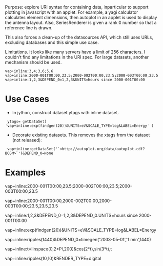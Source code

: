Purpose: explore URI syntax for containing data, inparticular to support
plotting in javascript with an applet. For example, a yagi calculator
calculates element dimensions, then autoplot in an applet is used to
display the antenna layout. Also, SeriesRenderer is given a rank 0
number so that a reference line is drawn.

This also forces a clean-up of the datasources API, which still uses
URLs, excluding databases and this simple use case.

Limitations. It looks like many servers have a limit of 256 characters.
I couldn't find any limitations in the URI spec. For large datasets,
another mechanism should be used.

```
vap+inline:3,4;3,6;5,6
vap+inline:2000-001T00:00,23.5;2000-002T00:00,23.5;2000-003T00:00,23.5
vap+inline:1,2,3&DEPEND_0=1,2,3&UNITS=hours since 2000-001T00:00
```
# Use Cases

  - In jython, construct dataset ytags with inline dataset.

```
 ytags= getDataSet( 'vap+inline:exp(findgen(20))&UNITS=eV&SCALE_TYPE=log&LABEL=Energy' )
```
  - Decorate existing datasets. This removes the xtags from the dataset
    (not released):

```
 vap+inline:getDataSet('`<http://autoplot.org/data/autoplot.cdf?BGSM>`')&DEPEND_0=None
```
# Examples

vap+inline:2000-001T00:00,23.5;2000-002T00:00,23.5;2000-003T00:00,23.5

vap+inline:2000-001T00:00,2000-002T00:00,2000-003T00:00;23.5,23.5,23.5

vap+inline:1,2,3\&DEPEND\_0=1,2,3\&DEPEND\_0.UNITS=hours since
2000-001T00:00

vap+inline:exp(findgen(20))\&UNITS=eV\&SCALE\_TYPE=log\&LABEL=Energy

vap+inline:ripples(1440)\&DEPEND\_0=timegen('2003-05-01','1 min',1440)

vap+inline:t=linspace(0,2\*PI,200)\&cos(2\*t),sin(3\*t),t

vap+inline:ripples(10,10)\&RENDER\_TYPE=digital

